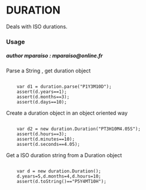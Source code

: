 DURATION
========

Deals with ISO durations.
<h3>Usage</h3>
<h5>author mparaiso : mparaiso@online.fr</h5>
<p>Parse a String , get duration object</p>
<code>
	var d1 = duration.parse("P1Y3M10D");
	assert(d.years==1);
	assert(d.months==3);
	assert(d.days==10);
</code>
<p>Create a duration object in an object oriented way</p>
<code>
	var d2 = new duration.Duration("PT3H10M4.05S");
	assert(d.hours==3);
	assert(d.minutes==10);
	assert(d.seconds==4.05);
</code>
<p>Get a ISO duration string from a Duration object</p>
<code>
	var d = new duration.Duration();
	d.years=5,d.months=4,d.hours=10;
	assert(d.toString()=="P5Y4MT10H");
</code>